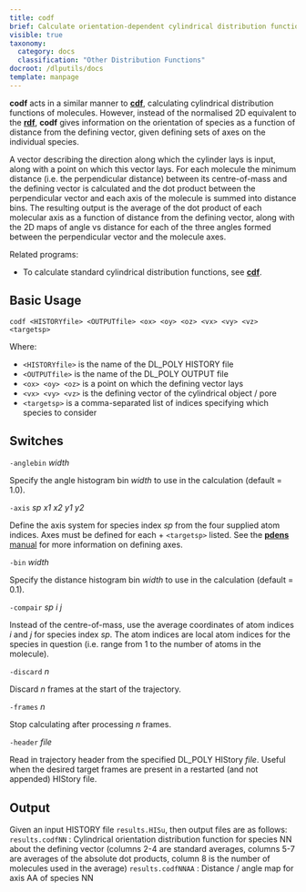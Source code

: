 ```yaml
---
title: codf
brief: Calculate orientation-dependent cylindrical distribution functions
visible: true
taxonomy:
  category: docs
  classification: "Other Distribution Functions"
docroot: /dlputils/docs
template: manpage
---
```


**codf** acts in a similar manner to [**cdf**](/dlputils/docs/utilities/cdf), calculating cylindrical distribution functions of molecules. However, instead of the normalised 2D equivalent to the [**rdf**](/dlputils/docs/utilities/rdf), **codf** gives information on the orientation of species as a function of distance from the defining vector, given defining sets of axes on the individual species.

A vector describing the direction along which the cylinder lays is input, along with a point on which this vector lays. For each molecule the minimum distance (i.e. the perpendicular distance) between its centre-of-mass and the defining vector is calculated and the dot product between the perpendicular vector and each axis of the molecule is summed into distance bins. The resulting output is the average of the dot product of each molecular axis as a function of distance from the defining vector, along with the 2D maps of angle vs distance for each of the three angles formed between the perpendicular vector and the molecule axes.

Related programs:
+ To calculate standard cylindrical distribution functions, see [**cdf**](/dlputils/docs/utilities/cdf).

## Basic Usage

```
codf <HISTORYfile> <OUTPUTfile> <ox> <oy> <oz> <vx> <vy> <vz> <targetsp>
```

Where:
+ `<HISTORYfile>` is the name of the DL_POLY HISTORY file
+ `<OUTPUTfile>` is the name of the DL_POLY OUTPUT file
+ `<ox> <oy> <oz>` is a point on which the defining vector lays
+ `<vx> <vy> <vz>` is the defining vector of the cylindrical object / pore
+ `<targetsp>` is a comma-separated list of indices specifying which species to consider

## Switches

`-anglebin` _width_

Specify the angle histogram bin _width_ to use in the calculation (default = 1.0).

`-axis` _sp_ _x1_ _x2_ _y1_ _y2_

Define the axis system for species index _sp_ from the four supplied atom indices. Axes must be defined for each + `<targetsp>` listed. See the [**pdens** manual](/dlputils/docs/utilities/pdens#axes) for more information on defining axes.

`-bin` _width_

Specify the distance histogram bin _width_ to use in the calculation (default = 0.1).

`-compair` _sp_ _i_ _j_

Instead of the centre-of-mass, use the average coordinates of atom indices _i_ and _j_ for species index _sp_. The atom indices are local atom indices for the species in question (i.e. range from 1 to the number of atoms in the molecule).

`-discard` _n_

Discard _n_ frames at the start of the trajectory.

`-frames` _n_

Stop calculating after processing _n_ frames.

`-header` _file_

Read in trajectory header from the specified DL_POLY HIStory _file_. Useful when the desired target frames are present in a restarted (and not appended) HIStory file.

## Output

Given an input HISTORY file `results.HISu`, then output files are as follows:
`results.codfNN` : Cylindrical orientation distribution function for species NN about the defining vector (columns 2-4 are standard averages, columns 5-7 are averages of the absolute dot products, column 8 is the number of molecules used in the average)
`results.codfNNAA` : Distance / angle map for axis AA of species NN


